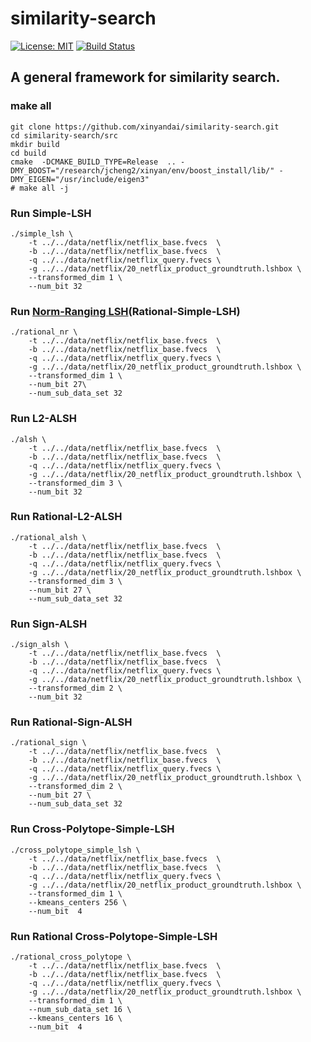 similarity-search
==============
[![License: MIT](https://img.shields.io/badge/License-MIT-yellow.svg)](https://github.com/xinyandai/similarity-search/blob/master/LICENSE)
[![Build Status](https://travis-ci.com/xinyandai/similarity-search.svg?token=rQzxktTxAXqqyNh8ZrSa&branch=master)](https://travis-ci.com/xinyandai/similarity-search)
## A general framework for similarity search.
### make all  
    git clone https://github.com/xinyandai/similarity-search.git
    cd similarity-search/src
    mkdir build
    cd build
    cmake  -DCMAKE_BUILD_TYPE=Release  .. -DMY_BOOST="/research/jcheng2/xinyan/env/boost_install/lib/" -DMY_EIGEN="/usr/include/eigen3"
    # make all -j

### Run Simple-LSH

    ./simple_lsh \
        -t ../../data/netflix/netflix_base.fvecs  \
        -b ../../data/netflix/netflix_base.fvecs  \
        -q ../../data/netflix/netflix_query.fvecs \
        -g ../../data/netflix/20_netflix_product_groundtruth.lshbox \
        --transformed_dim 1 \
        --num_bit 32

### Run [Norm-Ranging LSH](https://arxiv.org/pdf/1809.08782.pdf)(Rational-Simple-LSH)

    ./rational_nr \
        -t ../../data/netflix/netflix_base.fvecs  \
        -b ../../data/netflix/netflix_base.fvecs  \
        -q ../../data/netflix/netflix_query.fvecs \
        -g ../../data/netflix/20_netflix_product_groundtruth.lshbox \
        --transformed_dim 1 \
        --num_bit 27\
        --num_sub_data_set 32


### Run L2-ALSH

    ./alsh \
        -t ../../data/netflix/netflix_base.fvecs  \
        -b ../../data/netflix/netflix_base.fvecs  \
        -q ../../data/netflix/netflix_query.fvecs \
        -g ../../data/netflix/20_netflix_product_groundtruth.lshbox \
        --transformed_dim 3 \
        --num_bit 32
### Run Rational-L2-ALSH

    ./rational_alsh \
        -t ../../data/netflix/netflix_base.fvecs  \
        -b ../../data/netflix/netflix_base.fvecs  \
        -q ../../data/netflix/netflix_query.fvecs \
        -g ../../data/netflix/20_netflix_product_groundtruth.lshbox \
        --transformed_dim 3 \
        --num_bit 27 \
        --num_sub_data_set 32
### Run Sign-ALSH

    ./sign_alsh \
        -t ../../data/netflix/netflix_base.fvecs  \
        -b ../../data/netflix/netflix_base.fvecs  \
        -q ../../data/netflix/netflix_query.fvecs \
        -g ../../data/netflix/20_netflix_product_groundtruth.lshbox \
        --transformed_dim 2 \
        --num_bit 32
        
### Run Rational-Sign-ALSH

    ./rational_sign \
        -t ../../data/netflix/netflix_base.fvecs  \
        -b ../../data/netflix/netflix_base.fvecs  \
        -q ../../data/netflix/netflix_query.fvecs \
        -g ../../data/netflix/20_netflix_product_groundtruth.lshbox \
        --transformed_dim 2 \
        --num_bit 27 \
        --num_sub_data_set 32
                
### Run Cross-Polytope-Simple-LSH

    ./cross_polytope_simple_lsh \
        -t ../../data/netflix/netflix_base.fvecs  \
        -b ../../data/netflix/netflix_base.fvecs  \
        -q ../../data/netflix/netflix_query.fvecs \
        -g ../../data/netflix/20_netflix_product_groundtruth.lshbox \
        --transformed_dim 1 \
        --kmeans_centers 256 \
        --num_bit  4
        
### Run Rational Cross-Polytope-Simple-LSH

    ./rational_cross_polytope \
        -t ../../data/netflix/netflix_base.fvecs  \
        -b ../../data/netflix/netflix_base.fvecs  \
        -q ../../data/netflix/netflix_query.fvecs \
        -g ../../data/netflix/20_netflix_product_groundtruth.lshbox \
        --transformed_dim 1 \
        --num_sub_data_set 16 \
        --kmeans_centers 16 \
        --num_bit  4
